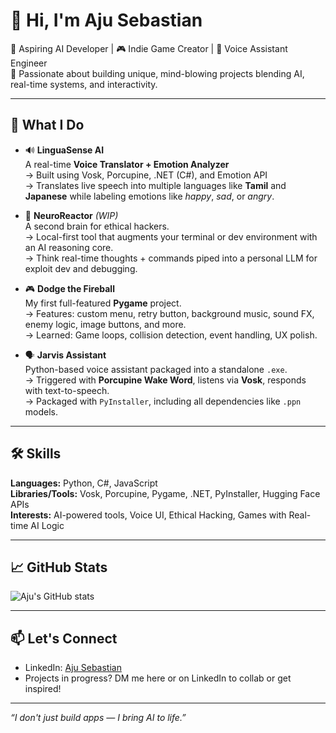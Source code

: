 # 👋 Hi, I'm Aju Sebastian

🚀 Aspiring AI Developer | 🎮 Indie Game Creator | 🤖 Voice Assistant Engineer  
🎯 Passionate about building unique, mind-blowing projects blending AI, real-time systems, and interactivity.

---

## 🔧 What I Do

- 🔊 **LinguaSense AI**  
  A real-time **Voice Translator + Emotion Analyzer**  
  → Built using Vosk, Porcupine, .NET (C#), and Emotion API  
  → Translates live speech into multiple languages like **Tamil** and **Japanese** while labeling emotions like *happy*, *sad*, or *angry*.

- 🧠 **NeuroReactor** *(WIP)*  
  A second brain for ethical hackers.  
  → Local-first tool that augments your terminal or dev environment with an AI reasoning core.  
  → Think real-time thoughts + commands piped into a personal LLM for exploit dev and debugging.

- 🎮 **Dodge the Fireball**  
  My first full-featured **Pygame** project.  
  → Features: custom menu, retry button, background music, sound FX, enemy logic, image buttons, and more.  
  → Learned: Game loops, collision detection, event handling, UX polish.

- 🗣️ **Jarvis Assistant**  
  Python-based voice assistant packaged into a standalone `.exe`.  
  → Triggered with **Porcupine Wake Word**, listens via **Vosk**, responds with text-to-speech.  
  → Packaged with `PyInstaller`, including all dependencies like `.ppn` models.

---

## 🛠️ Skills

**Languages:** Python, C#, JavaScript  
**Libraries/Tools:** Vosk, Porcupine, Pygame, .NET, PyInstaller, Hugging Face APIs  
**Interests:** AI-powered tools, Voice UI, Ethical Hacking, Games with Real-time AI Logic

---

## 📈 GitHub Stats

![Aju's GitHub stats](https://github-readme-stats.vercel.app/api?username=aju-sebastian&show_icons=true&theme=radical)

---

## 📫 Let's Connect

- LinkedIn: [Aju Sebastian](https://www.linkedin.com/in/aju-sebastian-78b155265/)
- Projects in progress? DM me here or on LinkedIn to collab or get inspired!

---

*“I don't just build apps — I bring AI to life.”*
